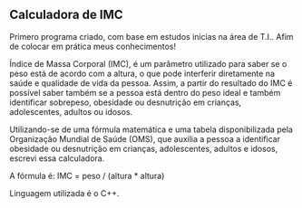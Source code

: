 <h2>
    Calculadora de IMC
</h2>

Primero programa criado, com base em estudos inicias na área de T.I.. Afim de colocar em prática meus conhecimentos!

Índice de Massa Corporal (IMC), é um parâmetro utilizado para saber se o peso está de acordo com a altura, o que pode interferir diretamente na saúde e qualidade de vida da pessoa. Assim, a partir do resultado do IMC é possível saber também se a pessoa está dentro do peso ideal e também identificar sobrepeso, obesidade ou desnutrição em crianças, adolescentes, adultos ou idosos.

Utilizando-se de uma fórmula matemática e uma tabela disponibilizada pela Organização Mundial de Saúde (OMS), que auxilia a pessoa a identificar obesidade ou desnutrição em crianças, adolescentes, adultos e idosos, escrevi essa calculadora.

A fórmula é:
IMC = peso / (altura * altura)

Linguagem utilizada é o C++.
